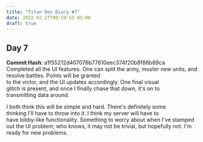 ```yaml
---
title: "Titan Dev Diary #7"
date: 2022-02-27T00:59:53-05:00
draft: true
---
```

## Day 7
**Commit Hash**: a1f55212d407076b77610eec374f20b8f86b89ca   
Completed all the UI features. One can split the army, 
muster new units, and resolve battles. Points will be granted  
to the victor, and the UI updates accordingly. One final visual  
glitch is present, and once I finally chase that down, it's on to  
transmitting data around.  
  
I both think this will be simple and hard. There's definitely some  
thinking I'll have to throw into it. I think my server will have to   
have lobby-like functionality. Something to worry about when I've stamped
out the UI problem; who knows, it  may not be trivial, but hopefully not. 
I'm ready for new problems.